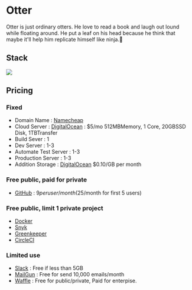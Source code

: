 # Otter
Otter is just ordinary otters. He love to read a book and laugh out lound while floating around. He put a leaf on his head because he think that maybe it'll help him replicate himself like ninja.:leaves:

## Stack
[![](https://github.com/otterhq/otter-stack/blob/master/img/otter-stack-v1.2.0.png)](https://github.com/otterhq/otter-stack/raw/master/img/otter-stack-v1.2.0.png)

## Pricing

### Fixed
* Domain Name : [Namecheap](https://www.namecheap.com/?aff=99054)
* Cloud Server : [DigitalOcean](https://www.digitalocean.com/?refcode=6dcfcc2a3392) : $5/mo 512MBMemory, 1 Core, 20GBSSD Disk, 1TBTransfer
 * Build Sever : 1
 * Dev Server : 1-3
 * Automate Test Server : 1-3
 * Production Server : 1-3
* Addition Storage : [DigitalOcean](https://www.digitalocean.com/?refcode=6dcfcc2a3392) $0.10/GB per month

### Free public, paid for private
* [GitHub](https://github.com/pricing) : $9 per user/month ($25/month for first 5 users)

### Free public, limit 1 private project
* [Docker](https://www.docker.com/pricing#/pricing_cloud)
* [Snyk](https://snyk.io/pricing)
* [Greenkeeper](https://greenkeeper.io/#pricing)
* [CircleCI](https://circleci.com/pricing/#build-linux)

### Limited use
* [Slack](https://slack.com/pricing) : Free if less than 5GB
* [MailGun](https://www.mailgun.com/pricing) : Free for send 10,000 emails/month
* [Waffle](https://waffle.io/pricing) : Free for public/private, Paid for enterpise.
